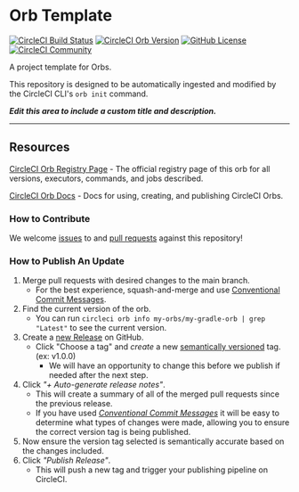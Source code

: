 # Orb Template


[![CircleCI Build Status](https://circleci.com/gh/developer-mide/gradle-orbs.svg?style=shield "CircleCI Build Status")](https://circleci.com/gh/developer-mide/gradle-orbs) [![CircleCI Orb Version](https://badges.circleci.com/orbs/my-orbs/my-gradle-orb.svg)](https://circleci.com/orbs/registry/orb/my-orbs/my-gradle-orb) [![GitHub License](https://img.shields.io/badge/license-MIT-lightgrey.svg)](https://raw.githubusercontent.com/developer-mide/gradle-orbs/master/LICENSE) [![CircleCI Community](https://img.shields.io/badge/community-CircleCI%20Discuss-343434.svg)](https://discuss.circleci.com/c/ecosystem/orbs)



A project template for Orbs.

This repository is designed to be automatically ingested and modified by the CircleCI CLI's `orb init` command.

_**Edit this area to include a custom title and description.**_

---

## Resources

[CircleCI Orb Registry Page](https://circleci.com/orbs/registry/orb/my-orbs/my-gradle-orb) - The official registry page of this orb for all versions, executors, commands, and jobs described.

[CircleCI Orb Docs](https://circleci.com/docs/2.0/orb-intro/#section=configuration) - Docs for using, creating, and publishing CircleCI Orbs.

### How to Contribute

We welcome [issues](https://github.com/developer-mide/gradle-orbs/issues) to and [pull requests](https://github.com/developer-mide/gradle-orbs/pulls) against this repository!

### How to Publish An Update
1. Merge pull requests with desired changes to the main branch.
    - For the best experience, squash-and-merge and use [Conventional Commit Messages](https://conventionalcommits.org/).
2. Find the current version of the orb.
    - You can run `circleci orb info my-orbs/my-gradle-orb | grep "Latest"` to see the current version.
3. Create a [new Release](https://github.com/developer-mide/gradle-orbs/releases/new) on GitHub.
    - Click "Choose a tag" and _create_ a new [semantically versioned](http://semver.org/) tag. (ex: v1.0.0)
      - We will have an opportunity to change this before we publish if needed after the next step.
4.  Click _"+ Auto-generate release notes"_.
    - This will create a summary of all of the merged pull requests since the previous release.
    - If you have used _[Conventional Commit Messages](https://conventionalcommits.org/)_ it will be easy to determine what types of changes were made, allowing you to ensure the correct version tag is being published.
5. Now ensure the version tag selected is semantically accurate based on the changes included.
6. Click _"Publish Release"_.
    - This will push a new tag and trigger your publishing pipeline on CircleCI.